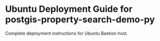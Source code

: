 # Ubuntu Deployment Guide for postgis-property-search-demo-py
Complete deployment instructions for Ubuntu Bastion host.
